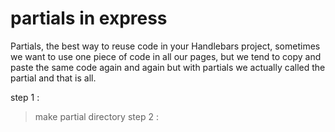# partials in express 
Partials, the best way to reuse code in your Handlebars project, sometimes we want to use one piece of code in all our pages, but we tend to copy and paste the same code again and again but with partials we actually called the partial and that is all.

step 1 : 
>make partial directory 
step 2 :
> 
